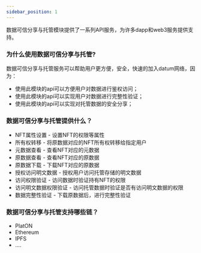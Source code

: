 ```yaml
---
sidebar_position: 1
---
```


数据可信分享与托管模块提供了一系列API服务，为许多dapp和web3服务提供支持。


### 为什么使用数据可信分享与托管?
数据可信分享与托管服务可以帮助用户更方便，安全，快速的加入datum网络，因为：
- 使用此模块的api可以方便用户对数据进行鉴权访问；
- 使用此模块的api可以实现用户对数据进行完整性验证；
- 使用此模块的api可以实现对托管数据的安全分享；

### 数据可信分享与托管提供什么？
- NFT属性设置 - 设置NFT的权限等属性
- 所有权转移 - 将原数据对应的NFT所有权转移给指定用户
- 元数据查看 - 查看NFT对应的元数据
- 原数据查看 - 查看NFT对应的原数据
- 原数据下载 - 下载NFT对应的原数据
- 授权访问明文数据 - 授权用户访问托管存储的明文数据
- 访问权限验证 - 访问数据时验证持有NFT的权限
- 访问明文数据权限验证 -  访问托管数据时验证是否有访问明文数据的权限
- 数据完整性验证 - 下载原数据后，进行完整性验证


### 数据可信分享与托管支持哪些链？
- PlatON
- Ethereum
- IPFS
- ....


